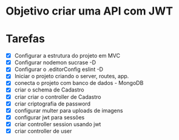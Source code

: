 # Objetivo criar uma API com JWT



# Tarefas

- [x] Configurar a estrutura do projeto em MVC
- [x] Configurar nodemon sucrase -D
- [x] Configurar o .editorConfig eslint -D
- [x] Iniciar o projeto criando o server, routes, app.
- [x] conecta o projeto com banco de dados - MongoDB
- [x] criar o schema de Cadastro
- [x] criar criar o controller de Cadastro
- [x] criar criptografia de password
- [x] configurar multer para uploads de imagens
- [x] configurar jwt para sessões 
- [x] criar controller session usando jwt
- [x] criar controller de user 
